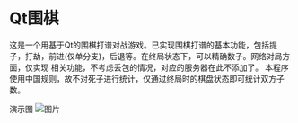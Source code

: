 # Qt围棋
这是一个用基于Qt的围棋打谱对战游戏。已实现围棋打谱的基本功能，包括提子，打劫，前进(仅单分支)，后退等。在终局状态下，可以精确数子。网络对局方面，仅实现
相关功能，不考虑丢包的情况，对应的服务器在此不添加了。
本程序使用中国规则，故不对死子进行统计，仅通过终局时的棋盘状态即可统计双方子数。

  演示图
![图片](https://github.com/Arvin723/Qt-weiqi/blob/master/ex1.gif)
